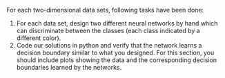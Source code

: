 For each two-dimensional data sets, following tasks have been done:
1. For each data set, design two different neural networks by hand which can discriminate between the classes (each class indicated by a different color).
2. Code our solutions in python and verify that the network learns a decision boundary similar to what you designed. For this section, you should include plots showing the data and the corresponding decision boundaries learned by the networks.